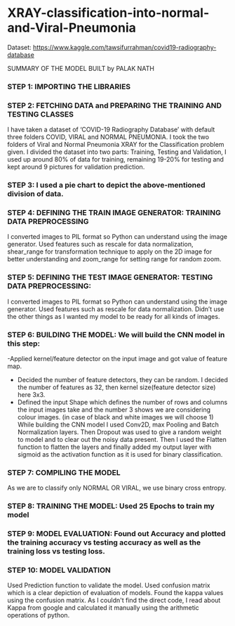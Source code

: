 # XRAY-classification-into-normal-and-Viral-Pneumonia

Dataset: https://www.kaggle.com/tawsifurrahman/covid19-radiography-database

SUMMARY OF THE MODEL BUILT
by PALAK NATH 

### STEP 1: IMPORTING THE LIBRARIES
### STEP 2: FETCHING DATA and PREPARING THE TRAINING AND TESTING CLASSES
I have taken a dataset of ‘COVID-19 Radiography Database’ with default three folders COVID, VIRAL and NORMAL PNEUMONIA. I took the two folders of Viral and Normal Pneumonia XRAY for the Classification problem given. 
I divided the dataset into two parts: Training, Testing and Validation, I used up around 80% of data for training, remaining 19-20% for testing and kept around 9 pictures for validation prediction.
### STEP 3: I used a pie chart to depict the above-mentioned division of data. 
### STEP 4: DEFINING THE TRAIN IMAGE GENERATOR: TRAINING DATA PREPROCESSING
I converted images to PIL format so Python can understand using the image generator. Used features such as rescale for data normalization, shear_range for transformation technique to apply on the 2D image for better understanding and zoom_range for setting range for random zoom. 
### STEP 5: DEFINING THE TEST IMAGE GENERATOR: TESTING DATA PREPROCESSING: 
I converted images to PIL format so Python can understand using the image generator. Used features such as rescale for data normalization. Didn’t use the other things as I wanted my model to be ready for all kinds of images. 
### STEP 6: BUILDING THE MODEL: We will build the CNN model in this step:
-Applied kernel/feature detector on the input image and got value of feature map.
- Decided the number of feature detectors, they can be random. I decided the number of features as 32, then kernel size(feature detector size) here 3x3.
- Defined the input Shape which defines the number of rows and columns the input images take and the number 3 shows we are considering colour images. (in case of black and white images we will choose 1)
While building the CNN model I used Conv2D, max Pooling and Batch Normalization layers. Then Dropout was used to give a random weight to model and to clear out the noisy data present.  Then I used the Flatten function to flatten the layers and finally added my output layer with sigmoid as the activation function as it is used for binary classification. 
### STEP 7: COMPILING THE MODEL
As we are to classify only NORMAL OR VIRAL, we use binary cross entropy.
### STEP 8: TRAINING THE MODEL: Used 25 Epochs to train my model 
### STEP 9: MODEL EVALUATION: Found out Accuracy and plotted the training accuracy vs testing accuracy as well as the training loss vs testing loss. 
### STEP 10: MODEL VALIDATION 
Used Prediction function to validate the model. Used confusion matrix which is a clear depiction of evaluation of models. Found the kappa values using the confusion matrix. As I couldn't find the direct code, I read about Kappa from google and calculated it manually using the arithmetic operations of python.







